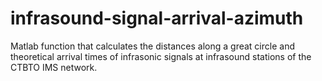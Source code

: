 # infrasound-signal-arrival-azimuth
Matlab function that calculates the distances along a great circle and theoretical arrival times of infrasonic signals at infrasound stations of the CTBTO IMS network.
